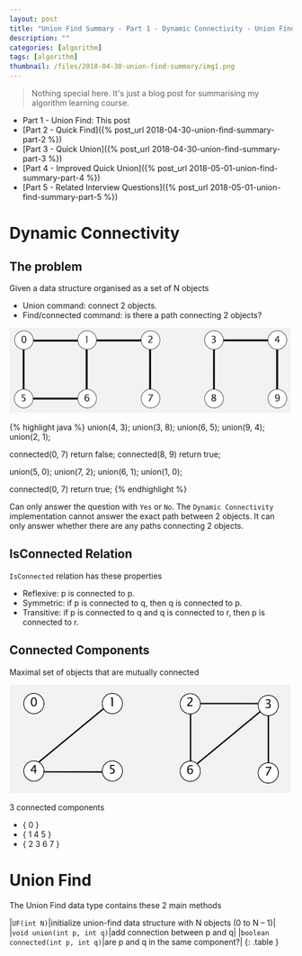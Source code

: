 ```yaml
---
layout: post
title: "Union Find Summary - Part 1 - Dynamic Connectivity - Union Find"
description: ""
categories: [algorithm]
tags: [algorithm]
thumbnail: /files/2018-04-30-union-find-summary/img1.png
---
```


> Nothing special here. It's just a blog post for summarising my algorithm learning course.

- Part 1 - Union Find: This post
- [Part 2 - Quick Find]({% post_url 2018-04-30-union-find-summary-part-2 %})
- [Part 3 - Quick Union]({% post_url 2018-04-30-union-find-summary-part-3 %})
- [Part 4 - Improved Quick Union]({% post_url 2018-05-01-union-find-summary-part-4 %})
- [Part 5 - Related Interview Questions]({% post_url 2018-05-01-union-find-summary-part-5 %})

# Dynamic Connectivity

## The problem

Given a data structure organised as a set of N objects

- Union command: connect 2 objects.
- Find/connected command: is there a path connecting 2 objects?

![](/files/2018-04-30-union-find-summary/img1.png)

{% highlight java %}
union(4, 3);
union(3, 8);
union(6, 5);
union(9, 4);
union(2, 1);

connected(0, 7) return false;
connected(8, 9) return true;

union(5, 0);
union(7, 2);
union(6, 1);
union(1, 0);

connected(0, 7) return true;
{% endhighlight %}

Can only answer the question with `Yes` or `No`. The `Dynamic Connectivity` implementation cannot
answer the exact path between 2 objects. It can only answer whether there are any paths connecting 2
objects.

<!-- more -->

## IsConnected Relation

`IsConnected` relation has these properties

- Reflexive: p is connected to p.
- Symmetric: if p is connected to q, then q is connected to p.
- Transitive: if p is connected to q and q is connected to r, then p is connected to r.

## Connected Components

Maximal set of objects that are mutually connected

![](/files/2018-04-30-union-find-summary/img2.png)

3 connected components

- { 0 }
- { 1 4 5 }
- { 2 3 6 7 }

# Union Find

The Union Find data type contains these 2 main methods

|`UF(int N)`|initialize union-find data structure with N objects (0 to N – 1)|
|`void union(int p, int q)`|add connection between p and q|
|`boolean connected(int p, int q)`|are p and q in the same component?|
{: .table }
